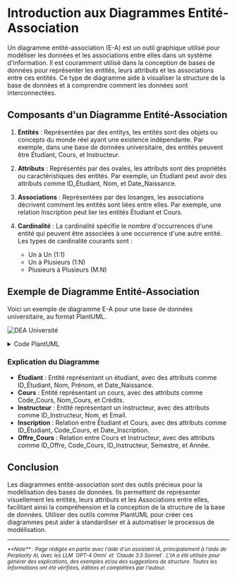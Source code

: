 # Introduction aux Diagrammes Entité-Association

Un diagramme entité-association (E-A) est un outil graphique utilisé pour
modéliser les données et les associations entre elles dans un système
d'information. Il est couramment utilisé dans la conception de bases de données
pour représenter les entités, leurs attributs et les associations entre ces
entités. Ce type de diagramme aide à visualiser la structure de la base de
données et à comprendre comment les données sont interconnectées.

## Composants d'un Diagramme Entité-Association

1. **Entités** : Représentées par des entitys, les entités sont des objets ou
   concepts du monde réel ayant une existence indépendante. Par exemple, dans
   une base de données universitaire, des entités peuvent être Étudiant, Cours,
   et Instructeur.

2. **Attributs** : Représentés par des ovales, les attributs sont des propriétés
   ou caractéristiques des entités. Par exemple, un Étudiant peut avoir des
   attributs comme ID_Étudiant, Nom, et Date_Naissance.

3. **Associations** : Représentées par des losanges, les associations décrivent
   comment les entités sont liées entre elles. Par exemple, une relation
   Inscription peut lier les entités Étudiant et Cours.

4. **Cardinalité** : La cardinalité spécifie le nombre d'occurrences d'une
   entité qui peuvent être associées à une occurrence d'une autre entité. Les
   types de cardinalité courants sont :
    - Un à Un (1:1)
    - Un à Plusieurs (1:N)
    - Plusieurs à Plusieurs (M:N)

## Exemple de Diagramme Entité-Association

Voici un exemple de diagramme E-A pour une base de données universitaire, au
format PlantUML.

![DEA Université](https://www.plantuml.com/plantuml/png/XP11JWCn34NtEKKqIr0hs7PLD6NHJK7Y0ACeyLIM9WvAd0L2782Zz1npCQ96esGe2jdbsVxVt_l0odEqam1Yv0yvVtCqg8Zbfv3ftHyFGs4xYSIPdvnDty0UwPp9gvylT4CFYc4uAGn1aOPKD0c8Bx4OzYxwi9Zrpi2GIQMItVxaVV8qo25lLiaUARL5pH1zbQIYxIpFLk5Ks4fNUtndTDIuK3DCFaabT7kKbt7qosnnkTB_7PfHty12Ai2lWIUY-GBbYYLGzzZ9pKPs3zljNIVNM-FrnoAlqEhKZZHu0b6ljHweC-yaK00y4sJjPgiRH_0iza0cska7)

<details>
<summary>Code PlantUML</summary>

```plantuml
@startuml

entity Étudiant {
    +ID_Étudiant : int
    +Nom : string
    +Prénom : string
    +Date_Naissance : date
}

entity Cours {
    +Code_Cours : string
    +Nom_Cours : string
    +Crédits : int
}

entity Instructeur {
    +ID_Instructeur : int
    +Nom : string
    +Email : string
}

entity Inscription {
    +ID_Étudiant : int
    +Code_Cours : string
    +Date_Inscription : date
}

entity Offre_Cours {
    +ID_Offre : int
    +Code_Cours : string
    +ID_Instructeur : int
    +Semestre : string
    +Année : int
}

Étudiant "1" -- "0..*" Inscription : inscrit
Cours "1" -- "0..*" Inscription : concerne
Instructeur "1" -- "0..*" Offre_Cours : enseigne
Cours "1" -- "0..*" Offre_Cours : offert

@enduml
```

</details>

### Explication du Diagramme

- **Étudiant** : Entité représentant un étudiant, avec des attributs comme
  ID_Étudiant, Nom, Prénom, et Date_Naissance.
- **Cours** : Entité représentant un cours, avec des attributs comme Code_Cours,
  Nom_Cours, et Crédits.
- **Instructeur** : Entité représentant un instructeur, avec des attributs comme
  ID_Instructeur, Nom, et Email.
- **Inscription** : Relation entre Étudiant et Cours, avec des attributs comme
  ID_Étudiant, Code_Cours, et Date_Inscription.
- **Offre_Cours** : Relation entre Cours et Instructeur, avec des attributs
  comme ID_Offre, Code_Cours, ID_Instructeur, Semestre, et Année.

## Conclusion

Les diagrammes entité-association sont des outils précieux pour la modélisation
des bases de données. Ils permettent de représenter visuellement les entités,
leurs attributs et les Associations entre elles, facilitant ainsi la
compréhension et la conception de la structure de la base de données. Utiliser
des outils comme PlantUML pour créer ces diagrammes peut aider à standardiser et
à automatiser le processus de modélisation.


-------
<small>
   <cite>
      **Note** : Page rédigée en partie avec l'aide d'un assistant IA, principalement
      à l'aide de Perplexity AI, avec les LLM `GPT-4 Omni` et `Claude 3.5 Sonnet`. L'IA
      a été utilisée pour générer des explications, des exemples et/ou des suggestions de
      structure. Toutes les informations ont été vérifiées, éditées et complétées par
      l'auteur.
   </cite>
</small>